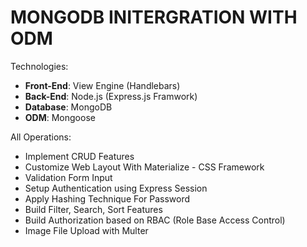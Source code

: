 # MONGODB INITERGRATION WITH ODM

Technologies:

- **Front-End**: View Engine (Handlebars)
- **Back-End**: Node.js (Express.js Framwork)
- **Database**: MongoDB
- **ODM**: Mongoose

All Operations: 

- Implement CRUD Features
- Customize Web Layout With Materialize - CSS Framework
- Validation Form Input
- Setup Authentication using Express Session
- Apply Hashing Technique For Password
- Build Filter, Search, Sort Features
- Build Authorization based on RBAC (Role Base Access Control)
- Image File Upload with Multer
